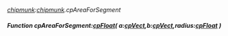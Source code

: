 _[chipmunk](../../modules/chipmunk/chipmunk-module.md):[chipmunk](../../modules/chipmunk/chipmunk-module.md).cpAreaForSegment_
##### Function cpAreaForSegment:[cpFloat](../../modules/chipmunk/chipmunk-cpfloat.md)( a:[cpVect](../../modules/chipmunk/chipmunk-cpvect.md),b:[cpVect](../../modules/chipmunk/chipmunk-cpvect.md),radius:[cpFloat](../../modules/chipmunk/chipmunk-cpfloat.md) )
